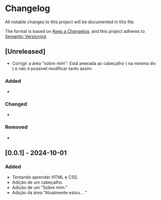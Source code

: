 # Changelog

All notable changes to this project will be documented in this file.

The format is based on [Keep a Changelog](https://keepachangelog.com/en/1.1.0/),
and this project adheres to [Semantic Versioning](https://semver.org/spec/v2.0.0.html).

## [Unreleased]
- Corrigir a área "sobre mim": Está anexada ao cabeçalho ( na mesma div ) e não é possivel modificar tanto assim.

### Added

- 

### Changed

- 

### Removed

- 

## [0.0.1] - 2024-10-01

### Added
- Tentando aprender HTML e CSS.
- Adição de um cabeçalho.
- Adição de um "Sobre mim."
- Adição da área "Atualmente estou... "

